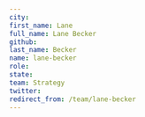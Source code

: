 ```yaml
---
city: 
first_name: Lane
full_name: Lane Becker
github: 
last_name: Becker
name: lane-becker
role: 
state: 
team: Strategy
twitter: 
redirect_from: /team/lane-becker
---
```

